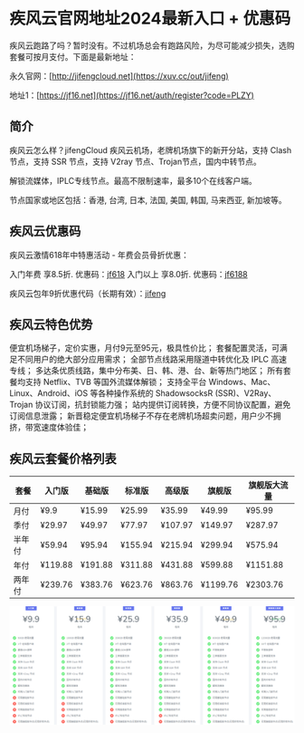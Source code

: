 # 疾风云官网地址2024最新入口 + 优惠码

疾风云跑路了吗？暂时没有。不过机场总会有跑路风险，为尽可能减少损失，选购套餐可按月支付。下面是最新地址：

永久官网：[http://jifengcloud.net](https://xuv.cc/out/jifeng)

地址1：[https://jf16.net](https://jf16.net/auth/register?code=PLZY)

## 简介

疾风云怎么样？jifengCloud 疾风云机场，老牌机场旗下的新开分站，支持 Clash 节点，支持 SSR 节点，支持 V2ray 节点、Trojan节点，国内中转节点。

解锁流媒体，IPLC专线节点。最高不限制速率，最多10个在线客户端。

节点国家或地区包括：香港, 台湾, 日本, 法国, 美国, 韩国, 马来西亚, 新加坡等。

## 疾风云优惠码

疾风云激情618年中特惠活动 - 年费会员骨折优惠：

入门年费 享8.5折. 优惠码：[jf618](https://xuv.cc/out/jifeng)
入门以上 享8.0折. 优惠码：[jf6188](https://xuv.cc/out/jifeng)

疾风云包年9折优惠代码（长期有效）：[jifeng](https://xuv.cc/out/jifeng)

## 疾风云特色优势

便宜机场梯子，定价实惠，月付9元至95元，极具性价比；
套餐配置灵活，可满足不同用户的绝大部分应用需求；
全部节点线路采用隧道中转优化及 IPLC 高速专线；
多达条优质线路，集中分布美、日、韩、港、台、新等热门地区；
所有套餐均支持 Netflix、TVB 等国外流媒体解锁；
支持全平台 Windows、Mac、Linux、Android、iOS 等各种操作系统的 ShadowsocksR (SSR)、V2Ray、Trojan 协议订阅，抗封锁能力强；
站内提供订阅转换，方便不同协议配置，避免订阅信息泄露；
新晋稳定便宜机场梯子不存在老牌机场超卖问题，用户少不拥挤，带宽速度体验佳；

## 疾风云套餐价格列表

|套餐|入门版|基础版|标准版|高级版|旗舰版|旗舰版大流量|
|----|----|----|----|----|----|----|
|月付|¥9.9|¥15.99|¥25.99|¥35.99|¥49.99|¥95.99|
|季付|¥29.97|¥49.97|¥77.97|¥107.97|¥149.97|¥287.97|
|半年付|¥59.94|¥95.94|¥155.94|¥215.94|¥299.94|¥575.94|
|年付|¥119.88|¥191.88|¥311.88|¥431.88|¥599.88|¥1151.88|
|两年付|¥239.76|¥383.76|¥623.76|¥863.76|¥1199.76|¥2303.76|

[![疾风云机场套餐价格](0_jifeng_20240604_222128.png)](https://xuv.cc/out/jifeng)
